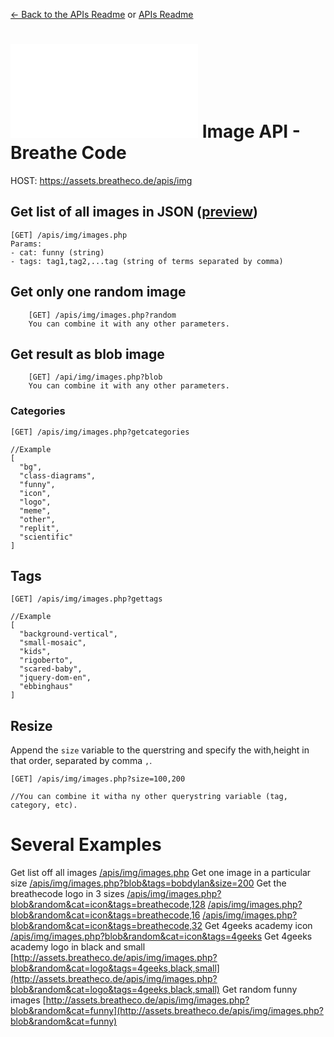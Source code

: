[<- Back to the APIs Readme](../docs/README.md) or [APIs Readme](../README.md)

# ![alt text](/apis/img/images.php?blob&random&cat=icon&tags=breathecode,128) Image API - Breathe Code
HOST:</span> https://assets.breatheco.de/apis/img

## Get list of all images in JSON ([preview](/apis/img/images.php))

```
[GET] /apis/img/images.php
Params:
- cat: funny (string)
- tags: tag1,tag2,...tag (string of terms separated by comma)
```

## Get only one random image
```
    [GET] /apis/img/images.php?random
    You can combine it with any other parameters.
```

## Get result as blob image
```
    [GET] /api/img/images.php?blob
    You can combine it with any other parameters.
```
### Categories
```
[GET] /apis/img/images.php?getcategories

//Example
[
  "bg",
  "class-diagrams",
  "funny",
  "icon",
  "logo",
  "meme",
  "other",
  "replit",
  "scientific"
]
```
## Tags
```
[GET] /apis/img/images.php?gettags

//Example
[
  "background-vertical",
  "small-mosaic",
  "kids",
  "rigoberto",
  "scared-baby",
  "jquery-dom-en",
  "ebbinghaus"
]
```

## Resize

Append the `size` variable to the querstring and specify the with,height in that order, separated by comma `,`.
```
[GET] /apis/img/images.php?size=100,200

//You can combine it witha ny other querystring variable (tag, category, etc).
```

# Several Examples

Get list off all images
[/apis/img/images.php](/apis/img/images.php)
Get one image in a particular size
[/apis/img/images.php?blob&tags=bobdylan&size=200](/apis/img/images.php?blob&tags=bobdylan&size=200)
Get the breathecode logo in 3 sizes
[/apis/img/images.php?blob&random&cat=icon&tags=breathecode,128](/apis/img/images.php?blob&random&cat=icon&tags=breathecode,128)
[/apis/img/images.php?blob&random&cat=icon&tags=breathecode,16](/apis/img/images.php?blob&random&cat=icon&tags=breathecode,128)
[/apis/img/images.php?blob&random&cat=icon&tags=breathecode,32](/apis/img/images.php?blob&random&cat=icon&tags=breathecode,128)
Get 4geeks academy icon
[/apis/img/images.php?blob&random&cat=icon&tags=4geeks](/apis/img/images.php?blob&random&cat=icon&tags=4geeks,128)
Get 4geeks academy logo in black and small
[http://assets.breatheco.de/apis/img/images.php?blob&random&cat=logo&tags=4geeks,black,small](http://assets.breatheco.de/apis/img/images.php?blob&random&cat=logo&tags=4geeks,black,small)
Get random funny images
[http://assets.breatheco.de/apis/img/images.php?blob&random&cat=funny](http://assets.breatheco.de/apis/img/images.php?blob&random&cat=funny)